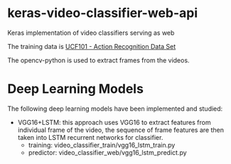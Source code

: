 # keras-video-classifier-web-api

Keras implementation of video classifiers serving as web

The training data is [UCF101 - Action Recognition Data Set](http://crcv.ucf.edu/data/UCF101.php)

The opencv-python is used to extract frames from the videos.

# Deep Learning Models

The following deep learning models have been implemented and studied:

* VGG16+LSTM: this approach uses VGG16 to extract features from individual frame of the video, the sequence of frame features are then taken into LSTM recurrent networks for classifier.
    * training: video_classifier_train/vgg16_lstm_train.py 
    * predictor: video_classifier_web/vgg16_lstm_predict.py
